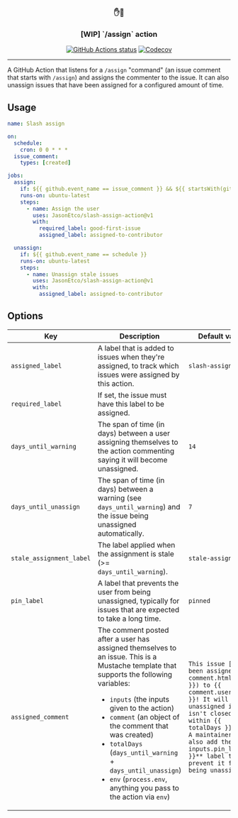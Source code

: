 <h3 align="center">✋💪</h3>
<h3 align="center">[WIP] `/assign` action</h3>

<p align="center"><a href="https://github.com/JasonEtco/slash-assign-action"><img alt="GitHub Actions status" src="https://github.com/JasonEtco/slash-assign-action/workflows/CI/badge.svg"></a> <a href="https://codecov.io/gh/JasonEtco/slash-assign-action/"><img src="https://badgen.now.sh/codecov/c/github/JasonEtco/slash-assign-action" alt="Codecov"></a></p>

---

A GitHub Action that listens for a `/assign` "command" (an issue comment that starts with `/assign`) and assigns the commenter to the issue. It can also unassign issues that have been assigned for a configured amount of time.

## Usage

```yaml
name: Slash assign

on:
  schedule:
    cron: 0 0 * * *
  issue_comment:
    types: [created]

jobs:
  assign:
    if: ${{ github.event_name == issue_comment }} && ${{ startsWith(github.event.comment.body, "/assign") }}
    runs-on: ubuntu-latest
    steps:
      - name: Assign the user
        uses: JasonEtco/slash-assign-action@v1
        with:
          required_label: good-first-issue
          assigned_label: assigned-to-contributor

  unassign:
    if: ${{ github.event_name == schedule }}
    runs-on: ubuntu-latest
    steps:
      - name: Unassign stale issues
        uses: JasonEtco/slash-assign-action@v1
        with:
          assigned_label: assigned-to-contributor
```

## Options

| Key | Description | Default value |
| --- | --- | --- |
| `assigned_label` | A label that is added to issues when they're assigned, to track which issues were assigned by this action. | `slash-assigned` |
| `required_label` | If set, the issue must have this label to be assigned. | |
| `days_until_warning` | The span of time (in days) between a user assigning themselves to the action commenting saying it will become unassigned. | `14` |
| `days_until_unassign` | The span of time (in days) between a warning (see `days_until_warning`) and the issue being unassigned automatically. | `7` |
| `stale_assignment_label` | The label applied when the assignment is stale (>= `days_until_warning`). | `stale-assignment` |
| `pin_label` | A label that prevents the user from being unassigned, typically for issues that are expected to take a long time. | `pinned` |
| `assigned_comment` | The comment posted after a user has assigned themselves to an issue. This is a Mustache template that supports the following variables: <ul><li>`inputs` (the inputs given to the action)</li> <li>`comment` (an object of the comment that was created)</li> <li>`totalDays` (`days_until_warning` + `days_until_unassign`)</li> <li>`env` (`process.env`, anything you pass to the action via `env`)</li></ul> | `This issue [has been assigned]({{ comment.html_url }}) to {{ comment.user.login }}! It will become unassigned if it isn't closed within {{ totalDays }} days. A maintainer can also add the **{{ inputs.pin_label }}** label to prevent it from being unassigned.` | `@{{ assignee.login }}, this issue hasn't had any activity in {{ inputs.days_until_warning }} days. It will become unassigned in {{ inputs.days_until_unassign }} days to make room for someone else to contribute.` |
